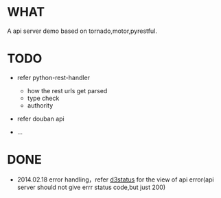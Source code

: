 # WHAT
A api server demo based on tornado,motor,pyrestful.

# TODO
- refer python-rest-handler
  - how the rest urls get parsed 
  - type check 
  - authority

- refer douban api

- ...

# DONE
- 2014.02.18 error handling，refer [d3status][1] for the view of api error(api server should not give errr status code,but just 200)

[1]: https://github.com/felinx/d3status
